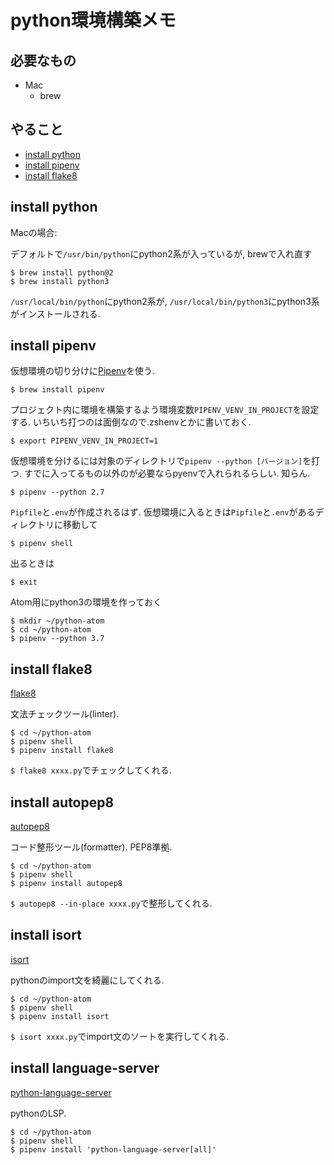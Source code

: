 # python環境構築メモ

## 必要なもの
- Mac
    - brew

## やること
- [install python](#install-python)
- [install pipenv](#install-pipenv)
- [install flake8](#install-flake8)

## install python

Macの場合:

デフォルトで`/usr/bin/python`にpython2系が入っているが, brewで入れ直す

```
$ brew install python@2
$ brew install python3
```

`/usr/local/bin/python`にpython2系が, `/usr/local/bin/python3`にpython3系がインストールされる.

## install pipenv

仮想環境の切り分けに[Pipenv](https://docs.pipenv.org/en/latest/)を使う.

```
$ brew install pipenv
```

プロジェクト内に環境を構築するよう環境変数`PIPENV_VENV_IN_PROJECT`を設定する. いちいち打つのは面倒なので.zshenvとかに書いておく.

```
$ export PIPENV_VENV_IN_PROJECT=1
```

仮想環境を分けるには対象のディレクトリで`pipenv --python [バージョン]`を打つ. すでに入ってるもの以外のが必要ならpyenvで入れられるらしい. 知らん.

```
$ pipenv --python 2.7
```

`Pipfile`と`.env`が作成されるはず. 仮想環境に入るときは`Pipfile`と`.env`があるディレクトリに移動して

```
$ pipenv shell
```

出るときは

```
$ exit
```

Atom用にpython3の環境を作っておく

```
$ mkdir ~/python-atom
$ cd ~/python-atom
$ pipenv --python 3.7
```

## install flake8
[flake8](https://pypi.org/project/flake8/)

文法チェックツール(linter).

```
$ cd ~/python-atom
$ pipenv shell
$ pipenv install flake8
```

`$ flake8 xxxx.py`でチェックしてくれる.

## install autopep8
[autopep8](https://pypi.org/project/autopep8/)

コード整形ツール(formatter). PEP8準拠.

```
$ cd ~/python-atom
$ pipenv shell
$ pipenv install autopep8
```

`$ autopep8 --in-place xxxx.py`で整形してくれる.

## install isort
[isort](https://github.com/timothycrosley/isort)

pythonのimport文を綺麗にしてくれる.

```
$ cd ~/python-atom
$ pipenv shell
$ pipenv install isort
```

`$ isort xxxx.py`でimport文のソートを実行してくれる.

## install language-server
[python-language-server](https://github.com/palantir/python-language-server)

pythonのLSP.

```
$ cd ~/python-atom
$ pipenv shell
$ pipenv install 'python-language-server[all]'
```

